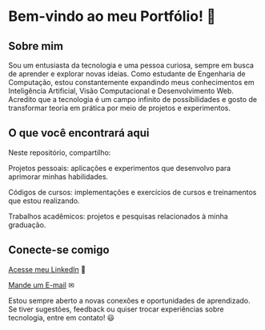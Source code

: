 # Bem-vindo ao meu Portfólio! 🚀

## Sobre mim 

Sou um entusiasta da tecnologia e uma pessoa curiosa, sempre em busca de aprender e explorar novas ideias. Como estudante de Engenharia de Computação, estou constantemente expandindo meus conhecimentos em Inteligência Artificial, Visão Computacional e Desenvolvimento Web. Acredito que a tecnologia é um campo infinito de possibilidades e gosto de transformar teoria em prática por meio de projetos e experimentos.

## O que você encontrará aqui

Neste repositório, compartilho:

Projetos pessoais: aplicações e experimentos que desenvolvo para aprimorar minhas habilidades.

Códigos de cursos: implementações e exercícios de cursos e treinamentos que estou realizando.

Trabalhos acadêmicos: projetos e pesquisas relacionados à minha graduação.

## Conecte-se comigo

[Acesse meu LinkedIn](https://www.linkedin.com/in/joao-antonio-de-brito-moraes) 💼

[Mande um E-mail](jmoraes2003@hotmail.com) ✉

Estou sempre aberto a novas conexões e oportunidades de aprendizado. Se tiver sugestões, feedback ou quiser trocar experiências sobre tecnologia, entre em contato! 😃
